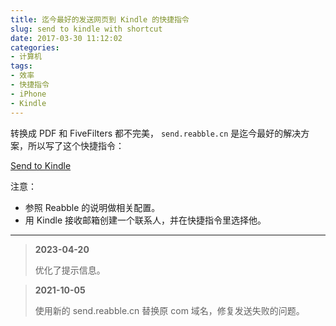 ```yaml
---
title: 迄今最好的发送网页到 Kindle 的快捷指令
slug: send to kindle with shortcut
date: 2017-03-30 11:12:02
categories:
- 计算机
tags:
- 效率
- 快捷指令
- iPhone
- Kindle
---
```


转换成 PDF 和 FiveFilters 都不完美， `send.reabble.cn` 是迄今最好的解决方案，所以写了这个快捷指令：

[Send to Kindle](https://www.icloud.com/shortcuts/4570dd39486c4d3fb35ee0bb1254e324)

注意：

- 参照 Reabble 的说明做相关配置。
- 用 Kindle 接收邮箱创建一个联系人，并在快捷指令里选择他。

---

> **2023-04-20**
>
> 优化了提示信息。

> **2021-10-05**
>
> 使用新的 send.reabble.cn 替换原 com 域名，修复发送失败的问题。
